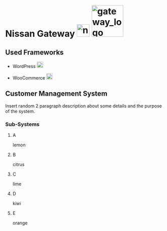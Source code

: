 # Nissan Gateway <img width="40" alt="nissan_logo" src="https://user-images.githubusercontent.com/120783409/208292365-fd47814d-1b61-407d-a652-12fb1860fa3c.jpg"> <img width="100" alt="gateway_logo" src="https://user-images.githubusercontent.com/120783409/208292359-162878ff-1aec-4567-9e35-dd9b4b2e7256.png">

## Used Frameworks

* WordPress <img height="20" alt="wordpress_logo" src="https://user-images.githubusercontent.com/120783409/208293513-c0247788-b5ab-43aa-8e62-8b9eb4492216.png">

* WooCommerce <img height="20" alt="woocommerce_logo" src="https://user-images.githubusercontent.com/120783409/208293644-5c4a806f-1905-4313-a69c-bf1b246437fb.png">

## Customer Management System

Insert random 2 paragraph description about some details and the purpose of the system.

### Sub-Systems

1. A

   lemon

2. B

   citrus

3. C

   lime

4. D

   kiwi

5. E

   orange
